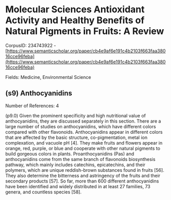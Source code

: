 # Molecular Sciences Antioxidant Activity and Healthy Benefits of Natural Pigments in Fruits: A Review

CorpusID: 234743922 - [https://www.semanticscholar.org/paper/cb4e9af6e191c4b2103f663faa38016cce96feba](https://www.semanticscholar.org/paper/cb4e9af6e191c4b2103f663faa38016cce96feba)

Fields: Medicine, Environmental Science

## (s9) Anthocyanidins
Number of References: 4

(p9.0) Given the prominent specificity and high nutritional value of anthocyanidins, they are discussed separately in this section. There are a large number of studies on anthocyanidins, which have different colors compared with other flavonoids. Anthocyanidins appear in different colors that are affected by the basic structure, co-pigmentation, metal ion complexation, and vacuole pH [4]. They make fruits and flowers appear in orange, red, purple, or blue and cooperate with other natural pigments to build gorgeous colors in plants. Proanthocyanidins (Pas) and anthocyanidins come from the same branch of flavonoids biosynthesis pathway, which mainly includes catechins, epicatechins, and their polymers, which are unique reddish-brown substances found in fruits [56]. They also determine the bitterness and astringency of the fruits and their secondary products [57]. So far, more than 600 different anthocyanidins have been identified and widely distributed in at least 27 families, 73 genera, and countless species [58].
